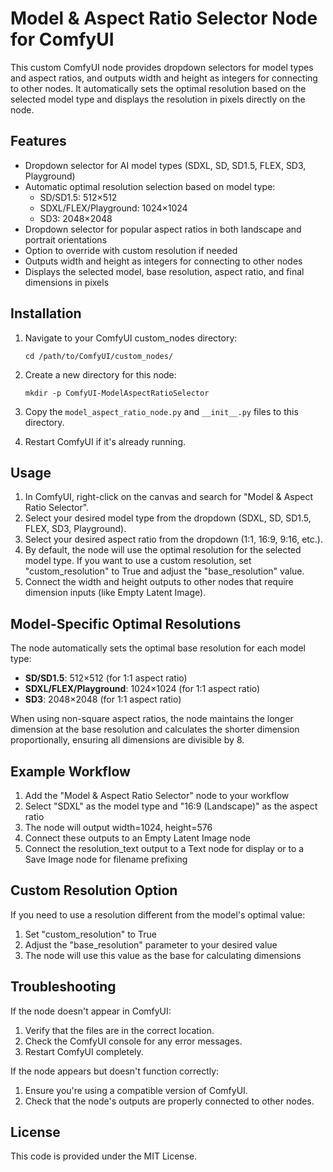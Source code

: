 # Model & Aspect Ratio Selector Node for ComfyUI

This custom ComfyUI node provides dropdown selectors for model types and aspect ratios, and outputs width and height as integers for connecting to other nodes. It automatically sets the optimal resolution based on the selected model type and displays the resolution in pixels directly on the node.

## Features

- Dropdown selector for AI model types (SDXL, SD, SD1.5, FLEX, SD3, Playground)
- Automatic optimal resolution selection based on model type:
  - SD/SD1.5: 512×512
  - SDXL/FLEX/Playground: 1024×1024
  - SD3: 2048×2048
- Dropdown selector for popular aspect ratios in both landscape and portrait orientations
- Option to override with custom resolution if needed
- Outputs width and height as integers for connecting to other nodes
- Displays the selected model, base resolution, aspect ratio, and final dimensions in pixels

## Installation

1. Navigate to your ComfyUI custom_nodes directory:
   ```
   cd /path/to/ComfyUI/custom_nodes/
   ```

2. Create a new directory for this node:
   ```
   mkdir -p ComfyUI-ModelAspectRatioSelector
   ```
   
3. Copy the `model_aspect_ratio_node.py` and `__init__.py` files to this directory.

4. Restart ComfyUI if it's already running.

## Usage

1. In ComfyUI, right-click on the canvas and search for "Model & Aspect Ratio Selector".
2. Select your desired model type from the dropdown (SDXL, SD, SD1.5, FLEX, SD3, Playground).
3. Select your desired aspect ratio from the dropdown (1:1, 16:9, 9:16, etc.).
4. By default, the node will use the optimal resolution for the selected model type. If you want to use a custom resolution, set "custom_resolution" to True and adjust the "base_resolution" value.
5. Connect the width and height outputs to other nodes that require dimension inputs (like Empty Latent Image).

## Model-Specific Optimal Resolutions

The node automatically sets the optimal base resolution for each model type:

- **SD/SD1.5**: 512×512 (for 1:1 aspect ratio)
- **SDXL/FLEX/Playground**: 1024×1024 (for 1:1 aspect ratio)
- **SD3**: 2048×2048 (for 1:1 aspect ratio)

When using non-square aspect ratios, the node maintains the longer dimension at the base resolution and calculates the shorter dimension proportionally, ensuring all dimensions are divisible by 8.

## Example Workflow

1. Add the "Model & Aspect Ratio Selector" node to your workflow
2. Select "SDXL" as the model type and "16:9 (Landscape)" as the aspect ratio
3. The node will output width=1024, height=576
4. Connect these outputs to an Empty Latent Image node
5. Connect the resolution_text output to a Text node for display or to a Save Image node for filename prefixing

## Custom Resolution Option

If you need to use a resolution different from the model's optimal value:

1. Set "custom_resolution" to True
2. Adjust the "base_resolution" parameter to your desired value
3. The node will use this value as the base for calculating dimensions

## Troubleshooting

If the node doesn't appear in ComfyUI:
1. Verify that the files are in the correct location.
2. Check the ComfyUI console for any error messages.
3. Restart ComfyUI completely.

If the node appears but doesn't function correctly:
1. Ensure you're using a compatible version of ComfyUI.
2. Check that the node's outputs are properly connected to other nodes.

## License

This code is provided under the MIT License.
